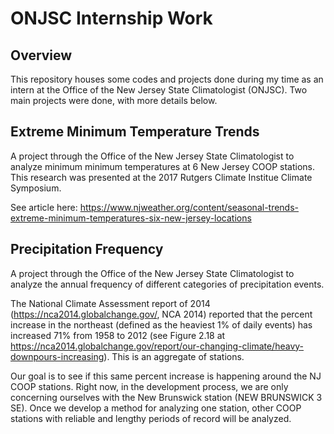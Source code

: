 # ONJSC Internship Work

## Overview

This repository houses some codes and projects done during my time as an intern at the Office of the New Jersey State Climatologist (ONJSC). Two main projects were done, with more details below.

## Extreme Minimum Temperature Trends

A project through the Office of the New Jersey State Climatologist to analyze minimum minimum temperatures at 6 New Jersey COOP stations. This research was presented at the 2017 Rutgers Climate Institue Climate Symposium.

See article here: https://www.njweather.org/content/seasonal-trends-extreme-minimum-temperatures-six-new-jersey-locations

## Precipitation Frequency

A project through the Office of the New Jersey State Climatologist to analyze the annual frequency of different categories of precipitation events.

The National Climate Assessment report of 2014 (https://nca2014.globalchange.gov/, NCA 2014) reported that the percent increase in the northeast (defined as the heaviest 1% of daily events) has increased 71% from 1958 to 2012 (see Figure 2.18 at https://nca2014.globalchange.gov/report/our-changing-climate/heavy-downpours-increasing). This is an aggregate of stations.

Our goal is to see if this same percent increase is happening around the NJ COOP stations. Right now, in the development process, we are only concerning ourselves with the New Brunswick station (NEW BRUNSWICK 3 SE). Once we develop a method for analyzing one station, other COOP stations with reliable and lengthy periods of record will be analyzed.
